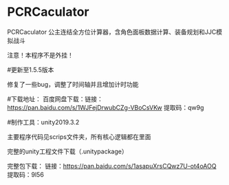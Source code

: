 # PCRCaculator
PCRCaculator  公主连结全方位计算器，含角色面板数据计算、装备规划和JJC模拟战斗

注意！本程序不是外挂！

#更新至1.5.5版本

修复了一些bug，调整了时间轴并且增加计时功能

#下载地址：
百度网盘下载：链接：https://pan.baidu.com/s/1WJFejDrwubCZg-VBoCsVKw 
提取码：qw9g


#制作工具：unity2019.3.2

主要程序代码见scrips文件夹，所有核心逻辑都在里面

完整的unity工程文件下载（.unitypackage）

完整包下载：
链接：https://pan.baidu.com/s/1asapuXrsCQwz7U-ot4oAOQ 
提取码：9l56

